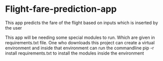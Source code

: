 # Flight-fare-prediction-app
This app predicts the fare of the flight based on inputs which is inserted by the user

This app will be needing some special modules to run. Which are given in requirements.txt file. One who downloads this project can create a virtual environment and inside that environment can run the commandline pip -r install requirements.txt to install the modules inside the environment
